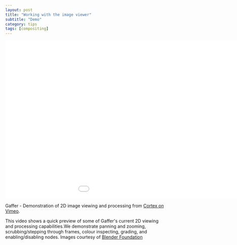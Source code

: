 ```yaml
---
layout: post
title: "Working with the image viewer"
subtitle: "Demo"
category: tips
tags: [compositing]
---
```


<div class="embed-responsive embed-responsive-16by9 mb-15">
    <iframe class="embed-responsive-item" src="//player.vimeo.com/video/75503846" width="1150" height="500" frameborder="0" scrolling="no" webkitallowfullscreen mozallowfullscreen allowfullscreen></iframe>
</div>

Gaffer - Demonstration of 2D image viewing and processing from [Cortex on Vimeo](http://vimeo.com/cortex).

This video shows a quick preview of some of Gaffer's current 2D viewing and processing capabilities.We demonstrate panning and zooming, scrubbing/stepping through frames, colour inspecting, grading, and enabling/disabling nodes. Images courtesy of [Blender Foundation](https://www.blender.org)
